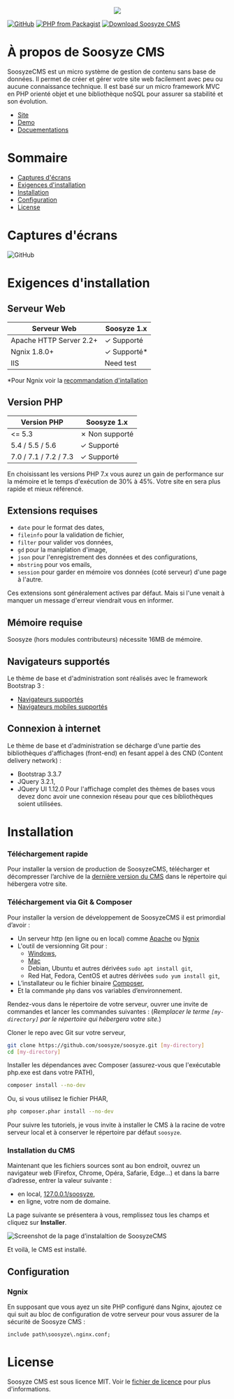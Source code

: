 <p align="center"><a href="https://soosyze.com/" rel="noopener" target="_blank"><img src="https://soosyze.com/assets/files/logo/soosyze-name.png"></a></p>

[![GitHub](https://img.shields.io/github/license/soosyze/soosyze.svg)](https://github.com/soosyze/soosyze/blob/master/LICENSE "LICENSE")
[![PHP from Packagist](https://img.shields.io/badge/php-%3E%3D5.4-blue.svg)](/README.md#version-php "PHP version 5.4 minimum")
[![Download Soosyze CMS](https://img.shields.io/badge/download-1.0.0--alpha4.1-blue.svg)](https://github.com/soosyze/soosyze/releases/download/1.0.0-alpha4.1/soosyze.zip "Download Soosyze CMS")

# À propos de Soosyze CMS

SoosyzeCMS est un micro système de gestion de contenu sans base de données. Il permet de créer et gérer votre site web facilement avec peu ou aucune connaissance technique. Il est basé sur un micro framework MVC en PHP orienté objet et une bibliothèque noSQL pour assurer sa stabilité et son évolution.
* [Site](https://soosyze.com/)
* [Demo](https://demo.soosyze.com)
* [Docuementations](https://github.com/soosyze/documentations)

# Sommaire

* [Captures d'écrans](#captures-décrans)
* [Exigences d'installation](#exigences-dinstallation)
* [Installation](#installation)
* [Configuration](#configuration)
* [License](#license)

# Captures d'écrans

![GitHub](https://soosyze.com/assets/files/screen/devices-accueil.png)

# Exigences d'installation

## Serveur Web

| Serveur Web                | Soosyze 1.x    |
|----------------------------|----------------|
| Apache HTTP Server 2.2+    | ✓ Supporté     |
| Ngnix 1.8.0+               | ✓ Supporté*    |
| IIS                        | Need test      |

*Pour Ngnix voir la [recommandation d'intallation](#ngnix)

## Version PHP

| Version PHP                | Soosyze 1.x    |
|----------------------------|----------------|
| <= 5.3                     | ✗ Non supporté |
| 5.4 / 5.5 / 5.6            | ✓ Supporté     |
| 7.0 / 7.1 / 7.2 / 7.3      | ✓ Supporté     |

En choisissant les versions PHP 7.x vous aurez un gain de performance sur la mémoire et le temps d'exécution de 30% à 45%. Votre site en sera plus rapide et mieux référencé.

## Extensions requises

* `date` pour le format des dates,
* `fileinfo` pour la validation de fichier,
* `filter` pour valider vos données,
* `gd` pour la maniplation d'image,
* `json` pour l'enregistrement des données et des configurations,
* `mbstring` pour vos emails,
* `session` pour garder en mémoire vos données (coté serveur) d'une page à l'autre.

Ces extensions sont généralement actives par défaut. Mais si l'une venait à manquer un message d'erreur viendrait vous en informer.

## Mémoire requise

Soosyze (hors modules contributeurs) nécessite 16MB de mémoire.

## Navigateurs supportés

Le thème de base et d'administration sont réalisés avec le framework Bootstrap 3 :
* [Navigateurs supportés](https://getbootstrap.com/docs/3.3/getting-started/#desktop-browsers)
* [Navigateurs mobiles supportés](https://getbootstrap.com/docs/3.3/getting-started/#mobile-devices)

## Connexion à internet

Le thème de base et d'administration se décharge d'une partie des bibliothèques d'affichages (front-end) en fesant appel à des CND (Content delivery network) :
* Bootstrap 3.3.7
* JQuery 3.2.1,
* JQuery UI 1.12.0
Pour l'affichage complet des thèmes de bases vous devez donc avoir une connexion réseau pour que ces bibliothèques soient utilisées.

# Installation

### Téléchargement rapide

Pour installer la version de production de SoosyzeCMS, télécharger et décompresser l’archive de la [dernière version du CMS](https://github.com/soosyze/soosyze/releases/download/1.0.0-alpha4.1/soosyze.zip) dans le répertoire qui hébergera votre site.

### Téléchargement via Git & Composer

Pour installer la version de développement de SoosyzeCMS il est primordial d’avoir :
* Un serveur http (en ligne ou en local) comme [Apache](http://httpd.apache.org/download.cgi) ou [Ngnix](https://nginx.org/en/download.html)
* L'outil de versionning Git pour :
  * [Windows](https://gitforwindows.org/),
  * [Mac](http://sourceforge.net/projects/git-osx-installer/)
  * Debian, Ubuntu et autres dérivées `sudo apt install git`,
  * Red Hat, Fedora, CentOS et autres dérivées `sudo yum install git`,
* L’installateur ou le fichier binaire [Composer](https://getcomposer.org/download/),
* Et la commande `php` dans vos variables d’environnement.

Rendez-vous dans le répertoire de votre serveur, ouvrer une invite de commandes et lancer les commandes suivantes :
(*Remplacer le terme `[my-directory]` par le répertoire qui hébergera votre site.*)

Cloner le repo avec Git sur votre serveur,
```sh
git clone https://github.com/soosyze/soosyze.git [my-directory]
cd [my-directory]
```

Installer les dépendances avec Composer (assurez-vous que l'exécutable php.exe est dans votre PATH),
```sh
composer install --no-dev
```

Ou, si vous utilisez le fichier PHAR,
```sh
php composer.phar install --no-dev
```

Pour suivre les tutoriels, je vous invite à installer le CMS à la racine de votre serveur local et à conserver le répertoire par défaut `soosyze`.

### Installation du CMS

Maintenant que les fichiers sources sont au bon endroit, ouvrez un navigateur web (Firefox, Chrome, Opéra, Safarie, Edge…) et dans la barre d’adresse, entrer la valeur suivante :

*   en local, [127.0.0.1/soosyze](http://127.0.0.1/soosyze),
*   en ligne, votre nom de domaine.

La page suivante se présentera à vous, remplissez tous les champs et cliquez sur **Installer**.

![Screenshot de la page d’instalaltion de SoosyzeCMS](https://soosyze.com/assets/files/screen/install-desktop.png)

Et voilà, le CMS est installé.

## Configuration

### Ngnix

En supposant que vous ayez un site PHP configuré dans Nginx, ajoutez ce qui suit au bloc de configuration de votre serveur pour vous assurer de la sécurité de Soosyze CMS :

```
include path\soosyze\.nginx.conf;
```

# License

Soosyze CMS est sous licence MIT. Voir le [fichier de licence](https://github.com/soosyze/soosyze/blob/master/LICENSE "LICENSE") pour plus d'informations.